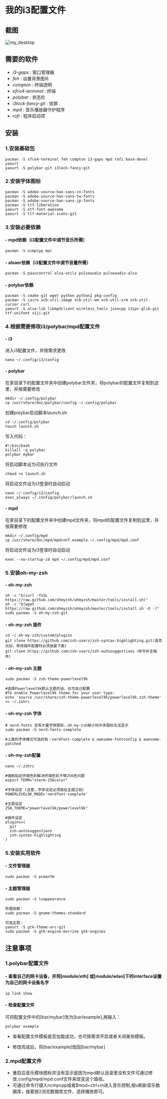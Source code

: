 # 我的i3配置文件



## 截图

![my_desktop](my_desktop.png)



## 需要的软件

* *i3-gaps* : 窗口管理器
* *feh* : 设置背景图片
* *compton* : 终端透明
* *xfce4-terminal* : 终端
* *polybar* : 状态栏
* *i3lock-fancy-git* : 锁屏
* *mpd* : 音乐播放器守护程序
* *rofi* : 程序启动项


## 安装

### 1.安装基础包
```
pacman -S xfce4-terminal feh compton i3-gaps mpd rofi base-devel yaourt
yaourt -S polybar-git i3lock-fancy-git
```
### 2.安装字体图标
```
pacman -S adobe-source-han-sans-cn-fonts
pacman -S adobe-source-han-sans-tw-fonts
pacman -S adobe-source-han-sans-jp-fonts
pacman -S ttf-liberation
yaourt -S otf-font-awesome
yaourt -S ttf-material-icons-git 
```
### 3.安装必要依赖
#### - mpd依赖（i3配置文件中调节音乐所需）
```
pacman -S ncmpcpp mpc
```
#### - alsaer依赖（i3配置文件中调节音量所需）
```
pacman -S pavucontrol alsa-utils pulseaudio pulseaudio-alsa
```
#### - polybar依赖
```
pacman -S cmake git wget python python2 pkg-config
pacman -S cairo xcb-util-image xcb-util-wm xcb-util-xrm xcb-util-cursor curl
yaourt -S alsa-lib libmpdclient wireless_tools jsoncpp i3ipc-glib-git ttf-unifont siji-git
```
### 4.根据需要修改i3/polybar/mpd配置文件
#### - i3
进入i3配置文件，并按需求更改
```
nano ~/.config/i3/config
```
#### - polybar
在家目录下的配置文件夹中创建polybar文件夹，将polybar的配置文件复制到这里，并按需要修改
```
mkdir ~/.config/polybar
cp /usr/share/doc/polybar/config ~/.config/polybar
```
创建polybar启动脚本launch.sh
```
cd ~/.config/polybar
touch launch.sh
```
写入代码：
```
#!/bin/bash
killall -q polybar
polybar mybar
```
将启动脚本设为可执行文件
```
chmod +x launch.sh
```
将启动文件设为i3登录时自动启动
```
nano ~/.config/i3/config
exec_always ~/.config/polybar/launch.sh
```
#### - mpd
在家目录下的配置文件夹中创建mpd文件夹，将mpd的配置文件复制到这里，并按需要修改
```
mkdir ~/.config/mpd
cp /usr/share/doc/mpd/mpdconf.example ~/.config/mpd/mpd.conf
```
将启动文件设为i3登录时自动启动
```
exec --no-startup-id mpd ~/.config/mpd/mpd.conf
```
### 5.安装oh-my-zsh
#### - oh-my-zsh
```
sh -c "$(curl -fsSL https://raw.github.com/ohmyzsh/ohmyzsh/master/tools/install.sh)"
sh -c "$(wget https://raw.github.com/ohmyzsh/ohmyzsh/master/tools/install.sh -O -)"
sudo pacman -S oh-my-zsh-git
```
#### - oh-my-zsh 插件
```
cd ~/.oh-my-zsh/custom/plugins
git clone https://github.com/zsh-users/zsh-syntax-highlighting.git(高亮光标，修改插件配置时必须放最下面)
git clone https://github.com/zsh-users/zsh-autosuggestions（命令补全插件）
```
#### - oh-my-zsh 主题
```
sudo pacman -S zsh-theme-powerlevel9k

#选择Powerlevel9k默认主题的话，也可自己配置
#To enable Powerlevel9k theme for your user type:
echo 'source /usr/share/zsh-theme-powerlevel9k/powerlevel9k.zsh-theme' >> ~/.zshrc
```
#### - oh-my-zsh 字体
```
# nerd-fonts 含有大量字体图标，oh-my-zsh缺少则许多图标无法显示
sudo pacman -S nerd-fonts-complete

#上面的字体模式可选的有：nerdfont-complete & awesome-fontconfig & awesome-patched
```
#### - oh-my-zsh配置
```
nano ~/.zshrc

#强制指定终端色彩解决终端色彩不够256色问题
export TERM="xterm-256color"

#字体设定 (注意，字体设定必须放在主题之前）
POWERLEVEL9K_MODE='nerdfont-complete'

#主题设定
ZSH_THEME="powerlevel9k/powerlevel9k"

#插件设定
plugins=(
  git
  zsh-autosuggestions
  zsh-syntax-highlighting
)
```

### 5.安装实用软件
#### - 文件管理器
```
sudo pacman -S pcmanfm
```
#### - 主题管理器
```
sudo pacman -S lxappearance

所需依赖：
sudo pacman -S gnome-themes-standard

可选主题：
yaourt -S gtk-theme-arc-git
sudo pacman -S gtk-engine-murrine gtk-engines
```

## 注意事项

### 1.polybar配置文件
#### - 查看自己的网卡设备，并将[module/eth] 或[module/wlan]下的interface设置为自己的网卡设备名字
```
ip link show
```
#### - 检查配置文件
可将配置文件中的[bar/mybar]改为[bar/example],再输入：
```
polybar example
```
- 查看配置文件模板是否加载成功，也可按需求开启或者关闭某些模板。

- 修改完成后，将[bar/example]改回[bar/mybar]

### 2.mpd配置文件
- 重启后音乐模块图标并没有显示是因为mpd默认目录里没有文件可通过修改.config/mpd/mpd.conf文件来改变这个路径。
- 可通过命令行键入ncmpcpp或者$mod+ctrl+m进入音乐控制,按u刷新音乐数据库，接着按2浏览数据库文件，选择播放即可。
